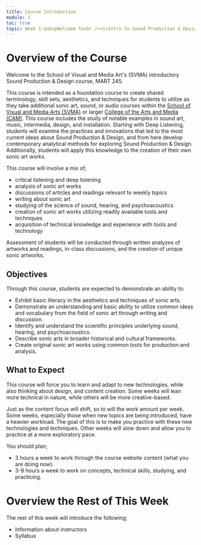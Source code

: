 ```yaml
---
title: Course Introduction
module: 1
toc: true
topic: Week 1:&nbspWelcome to<br /><i>Intro to Sound Production & Design</i><br />(MART 245)
---
```




# Overview of the Course

<!--<div class="embed-responsive embed-responsive-16by9"><iframe class="embed-responsive-item" src="https://youtube.com/embed/8aC9_8TeAsg" frameborder="0" allow="accelerometer; autoplay; encrypted-media; gyroscope; picture-in-picture" allowfullscreen></iframe></div>-->

Welcome to the School of Visual and Media Art's (SVMA) introductory Sound Production & Design course, MART 245.

This course is intended as a foundation course to create shared terminology, skill sets, aesthetics, and techniques for students to utilize as they take additional sonic art, sound, or audio courses within the [School of Visual and Media Arts (SVMA)](https://www.umt.edu/svma/) or larger [College of the Arts and Media (CAM)](https://www.umt.edu/umarts/). This course includes the study of notable examples in sound art, music, intermedia, design, and installation. Starting with Deep Listening, students will examine the practices and innovations that led to the most current ideas about Sound Production & Design, and from here develop contemporary analytical methods for exploring Sound Production & Design. Additionally, students will apply this knowledge to the creation of their own sonic art works.

This course will involve a mix of;

- critical listening and deep listening
- analysis of sonic art works
- discussions of articles and readings relevant to weekly topics
- writing about sonic art
- studying of the science of sound, hearing, and psychoacoustics
- creation of sonic art works utilizing readily available tools and techniques
- acquisition of technical knowledge and experience with tools and technology

Assessment of students will be conducted through written analyzes of artworks and readings, in-class discussions, and the creation of unique sonic artworks.


## Objectives

Through this course, students are expected to demonstrate an ability to:

- Exhibit basic literacy in the aesthetics and techniques of sonic arts.
- Demonstrate an understanding and basic ability to utilize common ideas and vocabulary from the field of sonic art through writing and discussion.
- Identify and understand the scientific principles underlying sound, hearing, and psychoacoustics.
- Describe sonic arts in broader historical and cultural frameworks.
- Create original sonic art works using common tools for production and analysis.


## What to Expect

This course will force you to learn and adapt to new technologies, while also thinking about design, and content creation. Some weeks will lean more technical in nature, while others will be more creative-based.

Just as the content focus will shift, so to will the work amount per week. Some weeks, especially those when new topics are being introduced, have a heavier workload. The goal of this is to make you practice with these new technologies and techniques. Other weeks will slow down and allow you to practice at a more exploratory pace.

You should plan;

- 3 hours a week to work through the course website content (what you are doing now).
- 3-9 hours a week to work on concepts, technical skills, studying, and practicing.



# Overview the Rest of This Week

The rest of this week will introduce the following;

- Information about instructors
- Syllabus
